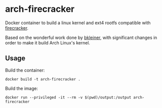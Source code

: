 # arch-firecracker
Docker container to build a linux kernel and ext4 rootfs compatible with [firecracker](https://github.com/firecracker-microvm/firecracker).

Based on the wonderful work done by [bkleiner](https://github.com/bkleiner/ubuntu-firecracker), with significant changes in order to make it build Arch Linux's kernel.

## Usage
Build the container:
```shell
docker build -t arch-firecracker .
```

Build the image:
```shell
docker run --privileged -it --rm -v $(pwd)/output:/output arch-firecracker
```
